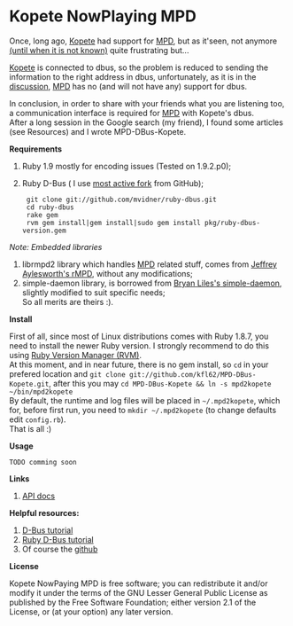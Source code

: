 #  Kopete NowPlaying MPD
Once, long ago, [Kopete] had support for [MPD], but as it'seen, not anymore [(until when it is not known)][1] quite frustrating but...

[Kopete] is connected to dbus, so the problem is reduced to sending the information to the right address in dbus, unfortunately, as it is in the [discussion], [MPD] has no (and will not have any) support for dbus.

In conclusion, in order to share with your friends what you are listening too, a communication interface is required for [MPD] with Kopete's dbus.<br>
After a long session in the Google search (my friend), I found some articles (see Resources) and I wrote MPD-DBus-Kopete.

**Requirements**

1. Ruby 1.9 mostly for encoding issues (Tested on 1.9.2.p0);
2. Ruby D-Bus ( I use [most active fork][2] from GitHub);

        git clone git://github.com/mvidner/ruby-dbus.git
        cd ruby-dbus
        rake gem
        rvm gem install|gem install|sudo gem install pkg/ruby-dbus-version.gem

*Note: Embedded libraries*<br>
1. librmpd2 library which handles [MPD] related stuff, comes from [Jeffrey Aylesworth's rMPD][3], without any modifications;<br>
2. simple-daemon library, is borrowed from [Bryan Liles's simple-daemon][4], slightly modified to suit specific needs;<br>
So all merits are theirs :).

**Install**

First of all, since most of Linux distributions comes with Ruby 1.8.7, you need to install the newer Ruby version. I strongly recommend to do this using [Ruby Version Manager (RVM)][5].<br>
At this moment, and in near future, there is no gem install, so `cd` in your prefered location and `git clone git://github.com/kfl62/MPD-DBus-Kopete.git`, after this you may `cd MPD-DBus-Kopete && ln -s mpd2kopete ~/bin/mpd2kopete`<br>
By default, the runtime and log files will be placed in `~/.mpd2kopete`, which for, before first run, you need to `mkdir ~/.mpd2kopete` (to change defaults edit `config.rb`).<br>
That is all :)

**Usage**

    TODO comming soon

**Links**

1. [API docs]

**Helpful resources:**

1. [D-Bus tutorial]
2. [Ruby D-Bus tutorial]
3. Of course the [github]

**License**

Kopete NowPaying MPD is free software; you can redistribute it and/or modify it under the terms of the GNU Lesser General Public License as published by the Free Software Foundation; either version 2.1 of the License, or (at your option) any later version.

[Kopete]: http://kopete.kde.org/ "Kopete"
[MPD]: http://mpd.wikia.com/wiki/Music_Player_Daemon_Wiki "Music Player Daemon"
[1]: https://bugs.kde.org/show_bug.cgi?id=139563 "Some bug"
[discussion]: http://www.musicpd.org/forum/index.php?action=printpage;topic=570.0 "Forum discussion"
[2]: http://github.com/mvidner/ruby-dbus "Martin Vidner"
[3]: http://github.com/jeffayle/rMPD/blob/master/librmpd.rb "Jeffrey Aylesworth"
[4]: http://github.com/bryanl/simple-daemon "Bryan Liles"
[5]: http://rvm.beginrescueend.com/
[API docs]: http://rubydoc.info/github/kfl62/MPD-DBus-Kopete/master/frames
[D-Bus tutorial]: http://dbus.freedesktop.org/doc/dbus-tutorial.html
[Ruby D-Bus tutorial]: http://trac.luon.net/data/ruby-dbus/tutorial/index.html
[github]: http://github.com/search?type=Everything&language=rb&q=dbus&repo=&langOverride=&x=21&y=16&start_value=1


